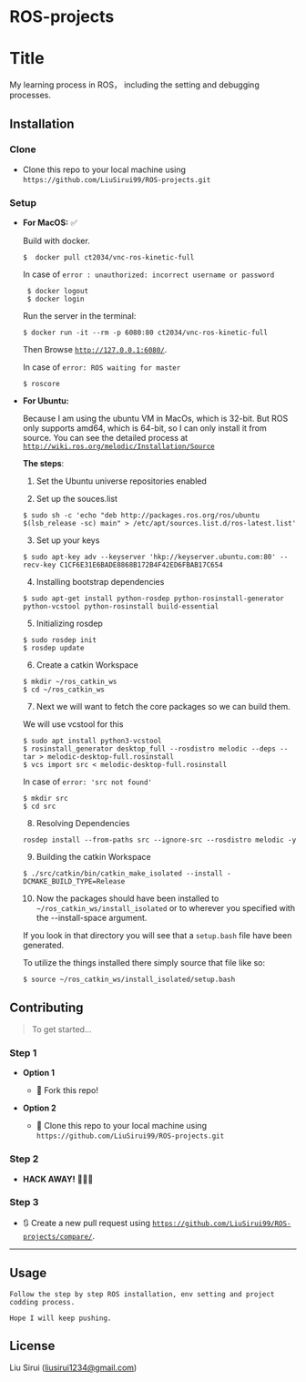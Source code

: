 # ROS-projects


# Title

My learning process in ROS， including the setting and debugging processes. 


## Installation

### Clone

- Clone this repo to your local machine using `https://github.com/LiuSirui99/ROS-projects.git`

### Setup

- **For MacOS:** :white_check_mark:

    Build with docker. 
    ```
   $  docker pull ct2034/vnc-ros-kinetic-full
    ```
    In case of `error : unauthorized: incorrect username or password`
    ```
     $ docker logout
     $ docker login
     ```
     Run the server in the terminal:
     ```
     $ docker run -it --rm -p 6080:80 ct2034/vnc-ros-kinetic-full
     ```
     Then Browse <a href="http://127.0.0.1:6080/" target="_blank">`http://127.0.0.1:6080/`</a>.
     
     In case of `error: ROS waiting for master`
     ```
     $ roscore
     ```
     

- **For Ubuntu:**
    
    Because I am using the ubuntu VM in MacOs, which is 32-bit. But ROS only supports amd64, which is 64-bit, so I can only install it from source. You can see the detailed process at <a href="https://opencv.org/releases/" target="_blank">`http://wiki.ros.org/melodic/Installation/Source`</a> 
    
    
    **The steps**:
    
    1. Set the Ubuntu universe repositories enabled
    
    2. Set up the souces.list
    ```
    $ sudo sh -c 'echo "deb http://packages.ros.org/ros/ubuntu $(lsb_release -sc) main" > /etc/apt/sources.list.d/ros-latest.list'
    ```
    3. Set up your keys
    ```
    $ sudo apt-key adv --keyserver 'hkp://keyserver.ubuntu.com:80' --recv-key C1CF6E31E6BADE8868B172B4F42ED6FBAB17C654
    ```
    4. Installing bootstrap dependencies
    ```
    $ sudo apt-get install python-rosdep python-rosinstall-generator python-vcstool python-rosinstall build-essential
    ```
    5. Initializing rosdep
    ```
    $ sudo rosdep init
    $ rosdep update
    ```
    6. Create a catkin Workspace
    ```
    $ mkdir ~/ros_catkin_ws
    $ cd ~/ros_catkin_ws
    ```
    7. Next we will want to fetch the core packages so we can build them. 
    
    We will use vcstool for this
    ```
    $ sudo apt install python3-vcstool
    $ rosinstall_generator desktop_full --rosdistro melodic --deps --tar > melodic-desktop-full.rosinstall
    $ vcs import src < melodic-desktop-full.rosinstall
    ```
    In case of `error: 'src not found'`
    ```
    $ mkdir src
    $ cd src
    ```
    8. Resolving Dependencies
    ```
    rosdep install --from-paths src --ignore-src --rosdistro melodic -y
    ```
    9. Building the catkin Workspace
    ```
    $ ./src/catkin/bin/catkin_make_isolated --install -DCMAKE_BUILD_TYPE=Release
    ```
    10. Now the packages should have been installed to `~/ros_catkin_ws/install_isolated` or to wherever you specified with the --install-space argument. 
    
    If you look in that directory you will see that a `setup.bash` file have been generated. 
    
    To utilize the things installed there simply source that file like so: 
    ```
    $ source ~/ros_catkin_ws/install_isolated/setup.bash
    ```
    

## Contributing

> To get started...

### Step 1

- **Option 1**
    - 🍴 Fork this repo!

- **Option 2**
    - 👯 Clone this repo to your local machine using `https://github.com/LiuSirui99/ROS-projects.git`

### Step 2

- **HACK AWAY!** 🔨🔨🔨

### Step 3

- 🔃 Create a new pull request using <a href="https://github.com/LiuSirui99/ROS-projects/compare/" target="_blank">`https://github.com/LiuSirui99/ROS-projects/compare/`</a>.

---

## Usage

```
Follow the step by step ROS installation, env setting and project codding process. 

Hope I will keep pushing.

```


## License

Liu Sirui (liusirui1234@gmail.com)
